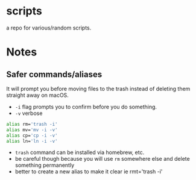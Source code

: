 # scripts

a repo for various/random scripts. 

# Notes

## Safer commands/aliases

It will prompt you before moving files to the trash instead of deleting them straight away on macOS.

- `-i` flag prompts you to confirm before you do something.
- `-v` verbose

```sh
alias rm='trash -i'
alias mv='mv -i -v'
alias cp='cp -i -v'
alias ln='ln -i -v'
```

- `trash` command can be installed via homebrew, etc.
- be careful though because you will use `rm` somewhere else and delete something permanently
- better to create a new alias to make it clear ie rmt='trash -i'
